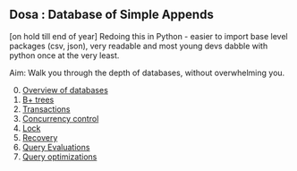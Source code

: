 ## Dosa : Database of Simple Appends

[on hold till end of year] Redoing this in Python - easier to import base level packages (csv, json), very readable and most young devs dabble with python once at the very least.

Aim: Walk you through the depth of databases, without overwhelming you.

0. [Overview of databases](./overview.md)
1. [B+ trees](./b.md)
2. [Transactions](./transactions.md)
3. [Concurrency control](./concurrency.md)
4. [Lock](./locking.md)
5. [Recovery](./recovery.md)
6. [Query Evaluations](./eval.md)
7. [Query optimizations](./opt.md)